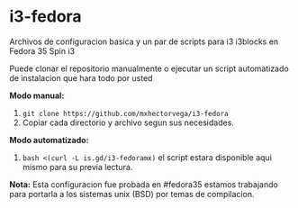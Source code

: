 # i3-fedora

Archivos de configuracion basica y un par de scripts para i3 i3blocks en Fedora 35 Spin i3

Puede clonar el repositorio manualmente o ejecutar un script automatizado de instalacion que hara todo por usted 

**Modo manual:**
1. ```git clone https://github.com/mxhectorvega/i3-fedora```
2. Copiar cada directorio y archivo segun sus necesidades.

**Modo automatizado:**
1. ```bash <(curl -L is.gd/i3-fedoramx)``` el script estara disponible aqui mismo para su previa lectura.

**Nota:**
Esta configuracion fue probada en #fedora35 estamos trabajando para portarla a los sistemas unix (BSD) por temas de compilacion.